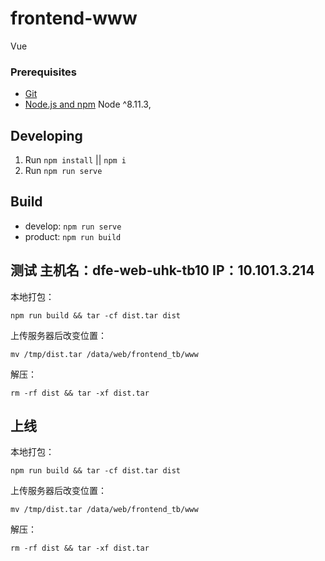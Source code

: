 # frontend-www
 Vue 

### Prerequisites
- [Git](https://git-scm.com/)
- [Node.js and npm](nodejs.org) Node ^8.11.3,

## Developing
1. Run `npm install` ||  `npm i` 
2. Run `npm run serve` 

## Build 
- develop: `npm run serve` 
- product: `npm run build`

## 测试 主机名：dfe-web-uhk-tb10 IP：10.101.3.214
本地打包：
```
npm run build && tar -cf dist.tar dist 
```
上传服务器后改变位置：
```
mv /tmp/dist.tar /data/web/frontend_tb/www
```
解压：
```
rm -rf dist && tar -xf dist.tar
```
## 上线
本地打包：
```
npm run build && tar -cf dist.tar dist 
```
上传服务器后改变位置：
```
mv /tmp/dist.tar /data/web/frontend_tb/www
```
解压：
```
rm -rf dist && tar -xf dist.tar
```
